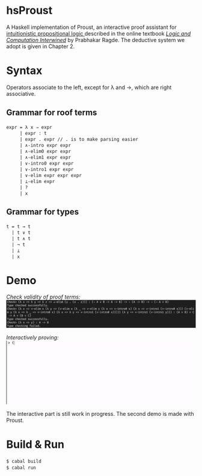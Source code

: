 # hsProust

A Haskell implementation of Proust, an interactive proof assistant for [intuitionistic propositional logic ](https://plato.stanford.edu/entries/logic-intuitionistic/) described in the online textbook 
[*Logic and Computation Interwined*](https://cs.uwaterloo.ca/~plragde/flaneries/LACI/index.html) by Prabhakar Ragde. The deductive system we
adopt is given in Chapter 2.

# Syntax
Operators associate to the left, except for λ and →, which are right associative.
## Grammar for roof terms
```
expr = λ x ⇒ expr
     | expr : t
     | expr . expr // . is to make parsing easier
     | ∧-intro expr expr
     | ∧-elim0 expr expr
     | ∧-elim1 expr expr 
     | ∨-intro0 expr expr
     | ∨-intro1 expr expr
     | ∨-elim expr expr expr 
     | ⊥-elim expr
     | ?
     | x
```

## Grammar for types
```
t = t → t
  | t ∨ t
  | t ∧ t
  | ¬ t
  | ⊥
  | x
 ```

# Demo
*Check validity of proof terms:*
![Type check](demo/demo2.png)

*Interactively proving:*
![prototype](demo/demo1.gif)

The interactive part is still work in progress. The second demo is made with Proust.

# Build & Run
``` bash
$ cabal build
$ cabal run
```
